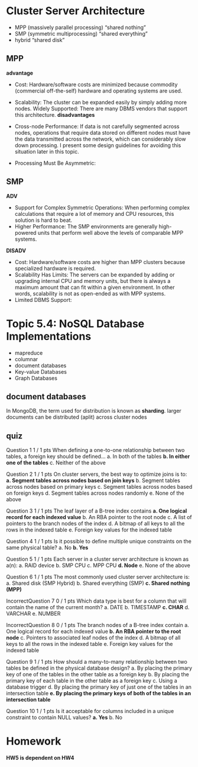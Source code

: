 
# Cluster Server Architecture
- MPP (massively parallel processing) “shared nothing” 
- SMP (symmetric multiprocessing) “shared everything” 
- hybrid “shared disk” 

## MPP
**advantage**
- Cost: Hardware/software costs are minimized because commodity (commercial off-the-self) hardware and operating systems are used.
- Scalability: The cluster can be expanded easily by simply adding more nodes.
Widely Supported: There are many DBMS vendors that support this architecture.
**disadvantages** 

- Cross-node Performance: If data is not carefully segmented across nodes, operations that require data stored on different nodes must have the data transmitted across the network, which can considerably slow down processing. I present some design guidelines for avoiding this situation later in this topic.
- Processing Must Be Asymmetric:


## SMP
**ADV**
- Support for Complex Symmetric Operations: When performing complex calculations that require a lot of memory and CPU resources, this solution is hard to beat.
- Higher Performance: The SMP environments are generally high-powered units that perform well above the levels of comparable MPP systems.

**DISADV**
- Cost: Hardware/software costs are higher than MPP clusters because specialized hardware is required.
- Scalability Has Limits: The servers can be expanded by adding or upgrading internal CPU and memory units, but there is always a maximum amount that can fit within a given environment. In other words, scalability is not as open-ended as with MPP systems.
- Limited DBMS Support: 


# Topic 5.4: NoSQL Database Implementations
- mapreduce 
- columnar
- document databases
- Key-value Databases
- Graph Databases

## document databases
In MongoDB, the term used for distribution is known as **sharding**. larger documents can be distributed (aplit) across cluster nodes



## quiz

Question 1
1 / 1 pts
When defining a one-to-one relationship between two tables, a foreign key should be defined…
  a. In both of the tables 
  **b. In either one of the tables**
  c. Neither of the above 
 
Question 2
1 / 1 pts
On cluster servers, the best way to optimize joins is to:
  **a. Segment tables across nodes based on join keys**
  b. Segment tables across nodes based on primary keys 
  c. Segment tables across nodes based on foreign keys 
  d. Segment tables across nodes randomly 
  e. None of the above 
 
Question 3
1 / 1 pts
The leaf layer of a B-tree index contains
  **a. One logical record for each indexed value**
  b. An RBA pointer to the root node 
  c. A list of pointers to the branch nodes of the index 
  d. A bitmap of all keys to all the rows in the indexed table 
  e. Foreign key values for the indexed table 
 
Question 4
1 / 1 pts
Is it possible to define multiple unique constraints on the same physical table?
  a. No 
  **b. Yes**
 
Question 5
1 / 1 pts
Each server in a cluster server architecture is known as a(n):
  a. RAID device 
  b. SMP CPU 
  c. MPP CPU 
  **d. Node**
  e. None of the above 
 
Question 6
1 / 1 pts
The most commonly used cluster server architecture is:
  a. Shared disk (SMP Hybrid) 
  b. Shared everything (SMP) 
  **c. Shared nothing (MPP)**
 
IncorrectQuestion 7
0 / 1 pts
Which data type is best for a column that will contain the name of the current month?
  a. DATE 
  b. TIMESTAMP 
  **c. CHAR**
  d. VARCHAR 
  e. NUMBER 
 
IncorrectQuestion 8
0 / 1 pts
The branch nodes of a B-tree index contain
  a. One logical record for each indexed value 
  **b. An RBA pointer to the root node**
  c. Pointers to associated leaf nodes of the index 
  d. A bitmap of all keys to all the rows in the indexed table 
  e. Foreign key values for the indexed table 
 
Question 9
1 / 1 pts
How should a many-to-many relationship between two tables be defined in the physical database design?
  a. By placing the primary key of one of the tables in the other table as a foreign key 
  b. By placing the primary key of each table in the other table as a foreign key 
  c. Using a database trigger 
  d. By placing the primary key of just one of the tables in an intersection table 
  **e. By placing the primary keys of both of the tables in an intersection table**
 
Question 10
1 / 1 pts
Is it acceptable for columns included in a unique constraint to contain NULL values?
  **a. Yes** 
  b. No 

# Homework
**HW5 is dependent on HW4**